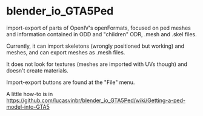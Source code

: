 # blender_io_GTA5Ped
import-export of parts of OpenIV's openFormats, focused on ped meshes and information contained in ODD and "children" ODR, .mesh and .skel files.

Currently, it can import skeletons (wrongly positioned but working) and meshes, and can export meshes as .mesh files.

It does not look for textures (meshes are imported with UVs though) and doesn't create materials.

Import-export buttons are found at the "File" menu.

A little how-to is in https://github.com/lucasvinbr/blender_io_GTA5Ped/wiki/Getting-a-ped-model-into-GTA5
